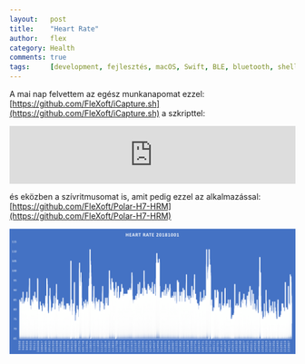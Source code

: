 ```yaml
---
layout:   post
title:    "Heart Rate"
author:   flex
category: Health
comments: true
tags:     [development, fejlesztés, macOS, Swift, BLE, bluetooth, shell, hun]
---
```


A mai nap felvettem az egész munkanapomat ezzel: [https://github.com/FleXoft/iCapture.sh](https://github.com/FleXoft/iCapture.sh) a szkripttel:

<div class="shadow" style="padding:20.15% 0 0 0;position:relative; margin-bottom: .5em;"><iframe src="https://player.vimeo.com/video/292782739" style="position:absolute;top:0;left:0;width:100%;height:100%;" frameborder="0" webkitallowfullscreen mozallowfullscreen allowfullscreen></iframe></div><script src="https://player.vimeo.com/api/player.js"></script>

és eközben a szívritmusomat is, amit pedig ezzel az alkalmazással: [https://github.com/FleXoft/Polar-H7-HRM](https://github.com/FleXoft/Polar-H7-HRM)

<img class="shadow" src="images/heart_rate/20181001.png">